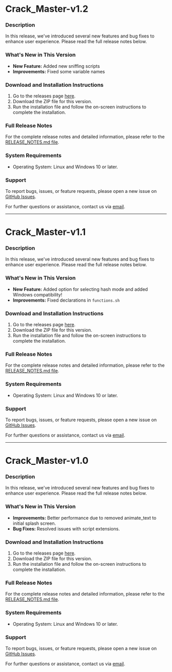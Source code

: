 # Crack_Master-v1.2

### Description

In this release, we've introduced several new features and bug fixes to enhance user experience. Please read the full release notes below.

### What's New in This Version

- **New Feature:** Added new sniffing scripts
- **Improvements:** Fixed some variable names

### Download and Installation Instructions

1. Go to the releases page [here](https://github.com/ente0v1/Crack_Master/releases/latest).
2. Download the ZIP file for this version.
3. Run the installation file and follow the on-screen instructions to complete the installation.

### Full Release Notes

For the complete release notes and detailed information, please refer to the [RELEASE_NOTES.md file](https://github.com/ente0v1/Crack_Master/blob/main/RELEASE_NOTES.md).

### System Requirements

- Operating System: Linux and Windows 10 or later.

### Support

To report bugs, issues, or feature requests, please open a new issue on [GitHub Issues](https://github.com/ente0v1/Crack_Master/issues).

For further questions or assistance, contact us via [email](mailto:test.xmod.clashofclans@gmail.com).

-----------------------------------------------------------------------------
# Crack_Master-v1.1

### Description

In this release, we've introduced several new features and bug fixes to enhance user experience. Please read the full release notes below.

### What's New in This Version

- **New Feature:** Added option for selecting hash mode and added Windows compatibility!
- **Improvements:** Fixed declarations in `functions.sh`

### Download and Installation Instructions

1. Go to the releases page [here](https://github.com/ente0v1/Crack_Master/releases/latest).
2. Download the ZIP file for this version.
3. Run the installation file and follow the on-screen instructions to complete the installation.

### Full Release Notes

For the complete release notes and detailed information, please refer to the [RELEASE_NOTES.md file](https://github.com/ente0v1/Crack_Master/blob/main/RELEASE_NOTES.md).

### System Requirements

- Operating System: Linux and Windows 10 or later.

### Support

To report bugs, issues, or feature requests, please open a new issue on [GitHub Issues](https://github.com/ente0v1/Crack_Master/issues).

For further questions or assistance, contact us via [email](mailto:test.xmod.clashofclans@gmail.com).

-----------------------------------------------------------------------------
# Crack_Master-v1.0

### Description

In this release, we've introduced several new features and bug fixes to enhance user experience. Please read the full release notes below.

### What's New in This Version

- **Improvements:** Better performance due to removed animate_text to initial splash screen.
- **Bug Fixes:** Resolved issues with script extensions.

### Download and Installation Instructions

1. Go to the releases page [here](https://github.com/ente0v1/Crack_Master/releases/latest).
2. Download the ZIP file for this version.
3. Run the installation file and follow the on-screen instructions to complete the installation.

### Full Release Notes

For the complete release notes and detailed information, please refer to the [RELEASE_NOTES.md file](https://github.com/ente0v1/Crack_Master/blob/main/RELEASE_NOTES.md).

### System Requirements

- Operating System: Linux and Windows 10 or later.

### Support

To report bugs, issues, or feature requests, please open a new issue on [GitHub Issues](https://github.com/ente0v1/Crack_Master/issues).

For further questions or assistance, contact us via [email](mailto:test.xmod.clashofclans@gmail.com).
